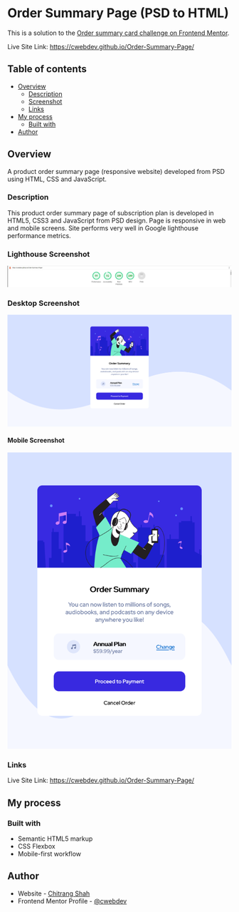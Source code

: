 # Order Summary Page (PSD to HTML)

This is a solution to the [Order summary card challenge on Frontend Mentor](https://www.frontendmentor.io/challenges/order-summary-component-QlPmajDUj).

Live Site Link: https://cwebdev.github.io/Order-Summary-Page/

## Table of contents

- [Overview](#overview)
  - [Description](#description)
  - [Screenshot](#screenshot)
  - [Links](#links)
- [My process](#my-process)
  - [Built with](#built-with)  
- [Author](#author)


## Overview

A product order summary page (responsive website) developed from PSD using HTML, CSS and JavaScript.

### Description

This product order summary page of subscription plan is developed in HTML5, CSS3 and JavaScript from PSD design. Page is responsive in web and mobile screens. Site performs very well in Google lighthouse performance metrics.

### Lighthouse Screenshot

![](./Lighthouse_Screenshot.jpg)

### Desktop Screenshot

![](./Desktop_Screenshot.png)

#### Mobile Screenshot

![](./Mobile_Screenshot.png)

### Links

Live Site Link: https://cwebdev.github.io/Order-Summary-Page/

## My process

### Built with

- Semantic HTML5 markup
- CSS Flexbox
- Mobile-first workflow

## Author

- Website - [Chitrang Shah](https://chitrang.webflow.io/)
- Frontend Mentor Profile - [@cwebdev](https://www.frontendmentor.io/profile/cwebdev)
